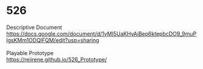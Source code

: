 # 526

Descriptive Document </br>
https://docs.google.com/document/d/1yMI5UaKHyAiBep6ktepbcDO9_9muPlgsKMm1ODQlFQM/edit?usp=sharing
</br></br>
Playable Prototype </br>
https://reiirene.github.io/526_Prototype/
</br></br>
